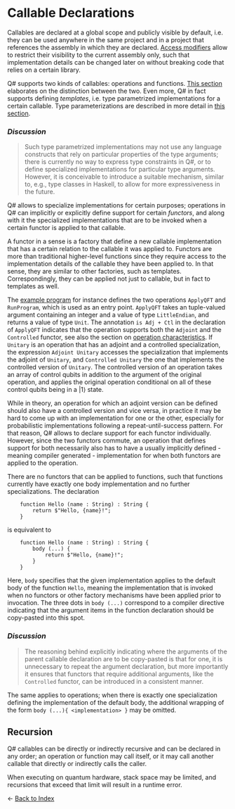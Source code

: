 # Callable Declarations

Callables are declared at a global scope and publicly visible by default, i.e. they can be used anywhere in the same project and in a project that references the assembly in which they are declared. [Access modifiers](https://github.com/microsoft/qsharp-language/blob/main/Specifications/Language/1_ProgramStructure/6_AccessModifiers.md#access-modifiers) allow to restrict their visibility to the current assembly only, such that implementation details can be changed later on without breaking code that relies on a certain library. 

Q# supports two kinds of callables: operations and functions. [This section](https://github.com/microsoft/qsharp-language/blob/main/Specifications/Language/4_TypeSystem/OperationsAndFunctions.md#operations-and-functions) elaborates on the distinction between the two. Even more, Q# in fact supports defining *templates*, i.e. type parametrized implementations for a certain callable. Type parameterizations are described in more detail in [this section](https://github.com/microsoft/qsharp-language/blob/main/Specifications/Language/4_TypeSystem/TypeParameterizations.md#type-parameterizations). 

### *Discussion*
>Such type parametrized implementations may not use any language constructs that rely on particular properties of the type arguments; there is currently no way to express type constraints in Q#, or to define specialized implementations for particular type arguments. However, it is conceivable to introduce a suitable mechanism, similar to, e.g., type classes in Haskell, to allow for more expressiveness in the future. 

Q# allows to specialize implementations for certain purposes; operations in Q# can implicitly or explicitly define support for certain *functors*, and along with it the specialized implementations that are to be invoked when a certain functor is applied to that callable. 

A functor in a sense is a factory that define a new callable implementation 
that has a certain relation to the callable it was applied to. 
Functors are more than traditional higher-level functions since they require access to the implementation details of the callable they have been applied to. In that sense, they are similar to other factories, such as templates. Correspondingly, they can be applied not just to callable, but in fact to templates as well. 

The [example program](https://github.com/microsoft/qsharp-language/tree/main/Specifications/Language/1_ProgramStructure#program-execution) for instance defines the two operations `ApplyQFT` and `RunProgram`, which is used as an entry point. `ApplyQFT` takes an tuple-valued argument containing an integer and a value of type `LittleEndian`, and returns a value of type `Unit`. The annotation `is Adj + Ctl` in the declaration of `ApplyQFT` indicates that the operation supports both the `Adjoint` and the `Controlled` functor, see also the section on [operation characteristics](https://github.com/microsoft/qsharp-language/blob/main/Specifications/Language/4_TypeSystem/OperationsAndFunctions.md#operation-characteristics). If `Unitary` is an operation that has an adjoint and a controlled specialization, the expression `Adjoint Unitary` accesses the specialization that implements the adjoint of `Unitary`, and `Controlled Unitary` the one that implements the controlled version of `Unitary`.
The controlled version of an operation takes an array of control qubits in addition to the argument of the original operation, and applies the original operation conditional on all of these control qubits being in a |1⟩ state. 

While in theory, an operation for which an adjoint version can be defined should also have a controlled version and vice versa, in practice it may be hard to come up with an implementation for one or the other, especially for probabilistic implementations following a repeat-until-success pattern. 
For that reason, Q# allows to declare support for each functor individually. However, since the two functors commute, an operation that defines support for both necessarily also has to have a usually implicitly defined - meaning compiler generated - implementation for when both functors are applied to the operation. 

There are no functors that can be applied to functions, such that functions currently have exactly one body implementation and no further specializations. The declaration
```qsharp
    function Hello (name : String) : String {
        return $"Hello, {name}!";
    }
```
is equivalent to
```qsharp
    function Hello (name : String) : String {
        body (...) {
            return $"Hello, {name}!";
        }
    }
```
Here, `body` specifies that the given implementation applies to the default body of the function `Hello`, meaning the implementation that is invoked when no functors or other factory mechanisms have been applied prior to invocation. The three dots in `body (...)` correspond to a compiler directive indicating that the argument items in the function declaration should be copy-pasted into this spot.  

### *Discussion*
>The reasoning behind explicitly indicating where the arguments of the parent callable declaration are to be copy-pasted is that for one, it is unnecessary to repeat the argument declaration, but more importantly it ensures that functors that require additional arguments, like the `Controlled` functor, can be introduced in a consistent manner. 

The same applies to operations; when there is exactly one specialization defining the implementation of the default body, the additional wrapping of the form `body (...){ <implementation> }` may be omitted.

## Recursion

Q# callables can be directly or indirectly recursive and can be declared in any order; an operation or function may call itself, or it may call another callable that directly or indirectly calls the caller. 

When executing on quantum hardware, stack space may be limited, and recursions that exceed that limit will result in a runtime error.

← [Back to Index](https://github.com/microsoft/qsharp-language/tree/main/Specifications/Language#index)
